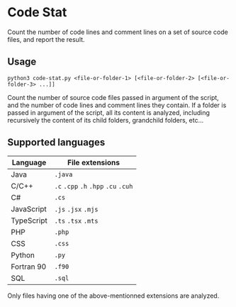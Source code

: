 Code Stat
=========

Count the number of code lines and comment lines on a set of source code files, and report the result.


Usage
-----

```
python3 code-stat.py <file-or-folder-1> [<file-or-folder-2> [<file-or-folder-3> ...]]
```

Count the number of source code files passed in argument of the script, and the number of code lines
and comment lines they contain. If a folder is passed in argument of the script, all its content is
analyzed, including recursively the content of its child folders, grandchild folders, etc...


Supported languages
-------------------

Language   | File extensions
-----------|----------------
Java       | `.java`
C/C++      | `.c` `.cpp` `.h` `.hpp` `.cu` `.cuh`
C#         | `.cs`
JavaScript | `.js` `.jsx` `.mjs`
TypeScript | `.ts` `.tsx` `.mts`
PHP        | `.php`
CSS        | `.css`
Python     | `.py`
Fortran 90 | `.f90`
SQL        | `.sql`

Only files having one of the above-mentionned extensions are analyzed.
